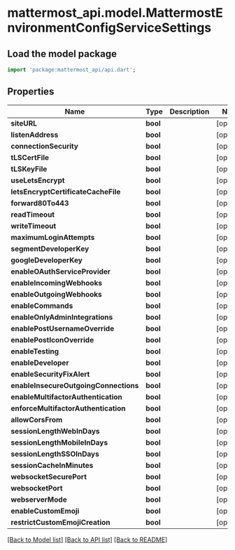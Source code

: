 # mattermost_api.model.MattermostEnvironmentConfigServiceSettings

## Load the model package
```dart
import 'package:mattermost_api/api.dart';
```

## Properties
Name | Type | Description | Notes
------------ | ------------- | ------------- | -------------
**siteURL** | **bool** |  | [optional] 
**listenAddress** | **bool** |  | [optional] 
**connectionSecurity** | **bool** |  | [optional] 
**tLSCertFile** | **bool** |  | [optional] 
**tLSKeyFile** | **bool** |  | [optional] 
**useLetsEncrypt** | **bool** |  | [optional] 
**letsEncryptCertificateCacheFile** | **bool** |  | [optional] 
**forward80To443** | **bool** |  | [optional] 
**readTimeout** | **bool** |  | [optional] 
**writeTimeout** | **bool** |  | [optional] 
**maximumLoginAttempts** | **bool** |  | [optional] 
**segmentDeveloperKey** | **bool** |  | [optional] 
**googleDeveloperKey** | **bool** |  | [optional] 
**enableOAuthServiceProvider** | **bool** |  | [optional] 
**enableIncomingWebhooks** | **bool** |  | [optional] 
**enableOutgoingWebhooks** | **bool** |  | [optional] 
**enableCommands** | **bool** |  | [optional] 
**enableOnlyAdminIntegrations** | **bool** |  | [optional] 
**enablePostUsernameOverride** | **bool** |  | [optional] 
**enablePostIconOverride** | **bool** |  | [optional] 
**enableTesting** | **bool** |  | [optional] 
**enableDeveloper** | **bool** |  | [optional] 
**enableSecurityFixAlert** | **bool** |  | [optional] 
**enableInsecureOutgoingConnections** | **bool** |  | [optional] 
**enableMultifactorAuthentication** | **bool** |  | [optional] 
**enforceMultifactorAuthentication** | **bool** |  | [optional] 
**allowCorsFrom** | **bool** |  | [optional] 
**sessionLengthWebInDays** | **bool** |  | [optional] 
**sessionLengthMobileInDays** | **bool** |  | [optional] 
**sessionLengthSSOInDays** | **bool** |  | [optional] 
**sessionCacheInMinutes** | **bool** |  | [optional] 
**websocketSecurePort** | **bool** |  | [optional] 
**websocketPort** | **bool** |  | [optional] 
**webserverMode** | **bool** |  | [optional] 
**enableCustomEmoji** | **bool** |  | [optional] 
**restrictCustomEmojiCreation** | **bool** |  | [optional] 

[[Back to Model list]](../GENERATED_README.md#documentation-for-models) [[Back to API list]](../GENERATED_README.md#documentation-for-api-endpoints) [[Back to README]](../GENERATED_README.md)


